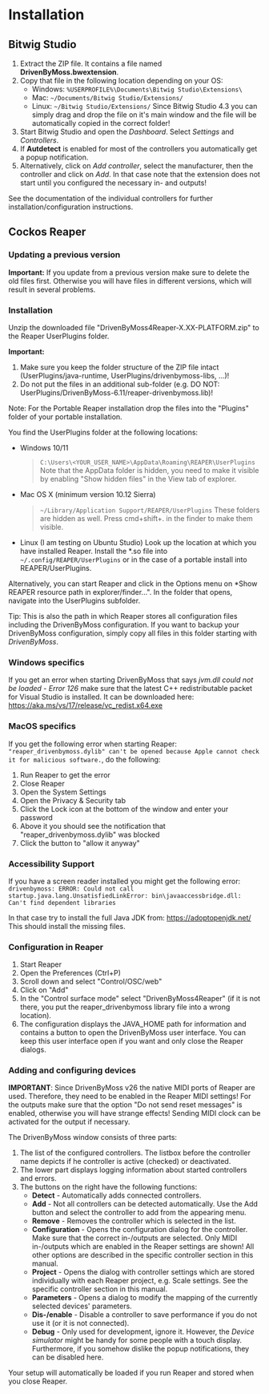 # Installation

## Bitwig Studio

1. Extract the ZIP file. It contains a file named **DrivenByMoss.bwextension**.
2. Copy that file in the following location depending on your OS:
   * Windows: `%USERPROFILE%\Documents\Bitwig Studio\Extensions\`
   * Mac: `~/Documents/Bitwig Studio/Extensions/`
   * Linux:   `~/Bitwig Studio/Extensions/`
   Since Bitwig Studio 4.3 you can simply drag and drop the file on it's main window and the file will be automatically copied in the correct folder!
3. Start Bitwig Studio and open the *Dashboard*. Select *Settings* and *Controllers*.
4. If **Autdetect** is enabled for most of the controllers you automatically get a popup notification.
5. Alternatively, click on *Add controller*, select the manufacturer, then the controller and click on *Add*. In that case note that the extension does not start until you configured the necessary in- and outputs!

See the documentation of the individual controllers for further installation/configuration instructions.

## Cockos Reaper

### Updating a previous version

**Important:** If you update from a previous version make sure to delete the old files first. Otherwise you will have files in different versions, which will result in several problems.

### Installation

Unzip the downloaded file "DrivenByMoss4Reaper-X.XX-PLATFORM.zip" to the Reaper UserPlugins folder.
   
**Important:**

1. Make sure you keep the folder structure of the ZIP file intact
   (UserPlugins/java-runtime, UserPlugins/drivenbymoss-libs, ...)!
2. Do not put the files in an additional sub-folder 
   (e.g. DO NOT: UserPlugins/DrivenByMoss-6.11/reaper-drivenbymoss.lib)!

Note: For the Portable Reaper installation drop the files into the "Plugins" 
folder of your portable installation.

You find the UserPlugins folder at the following locations:

* Windows 10/11
   > `C:\Users\<YOUR_USER_NAME>\AppData\Roaming\REAPER\UserPlugins`
   Note that the AppData folder is hidden, you need to make it visible
   by enabling "Show hidden files" in the View tab of explorer.

* Mac OS X (minimum version 10.12 Sierra)
   > `~/Library/Application Support/REAPER/UserPlugins`
   These folders are hidden as well. Press cmd+shift+. in the finder
   to make them visible.

* Linux (I am testing on Ubuntu Studio)
   Look up the location at which you have installed Reaper. 
   Install the *.so file into `~/.config/REAPER/UserPlugins` or in the case of a 
   portable install into REAPER/UserPlugins.

Alternatively, you can start Reaper and click in the Options menu on *Show REAPER resource path in explorer/finder...".
In the folder that opens, navigate into the UserPlugins subfolder.

Tip: This is also the path in which Reaper stores all configuration files including the DrivenByMoss configuration. If you want to backup your DrivenByMoss configuration, simply copy all files in this folder starting with *DrivenByMoss*.

### Windows specifics

If you get an error when starting DrivenByMoss that says *jvm.dll could not be loaded - Error 126* make sure that the latest C++ redistributable packet for Visual Studio is installed. It can be downloaded here:
https://aka.ms/vs/17/release/vc_redist.x64.exe

### MacOS specifics

If you get the following error when starting Reaper:  `"reaper_drivenbymoss.dylib" can't be opened because Apple cannot check it for malicious software.`,
do the following:

1. Run Reaper to get the error
2. Close Reaper
3. Open the System Settings
4. Open the Privacy & Security tab
5. Click the Lock icon at the bottom of the window and enter your password
6. Above it you should see the notification that "reaper_drivenbymoss.dylib" was blocked
7. Click the button to "allow it anyway"

### Accessibility Support

If you have a screen reader installed you might get the following error:
`drivenbymoss: ERROR: Could not call startup.java.lang.UnsatisfiedLinkError: bin\javaaccessbridge.dll: Can't find dependent libraries`

In that case try to install the full Java JDK from: https://adoptopenjdk.net/
This should install the missing files.

### Configuration in Reaper

1. Start Reaper
2. Open the Preferences (Ctrl+P)
3. Scroll down and select "Control/OSC/web"
4. Click on "Add"
5. In the "Control surface mode" select "DrivenByMoss4Reaper" (if it is not 
   there, you put the reaper_drivenbymoss library file into a wrong location).
6. The configuration displays the JAVA_HOME path for information and contains
   a button to open the DrivenByMoss user interface. You can keep this user 
   interface open if you want and only close the Reaper dialogs.

### Adding and configuring devices

**IMPORTANT**: Since DrivenByMoss v26 the native MIDI ports of Reaper are used. Therefore, they need to be enabled in the Reaper MIDI settings! For the outputs make sure that the option "Do not send reset messages" is enabled, otherwise you will have strange effects!
Sending MIDI clock can be activated for the output if necessary.

The DrivenByMoss window consists of three parts:

1. The list of the configured controllers. The listbox before the controller name depicts if he controller is active (checked) or deactivated.
2. The lower part displays logging information about started controllers and errors.
3. The buttons on the right have the following functions:
   * **Detect** - Automatically adds connected controllers.
   * **Add** - Not all controllers can be detected automatically. Use the Add button and select the controller to add from the appearing menu.
   * **Remove** - Removes the controller which is selected in the list.
   * **Configuration** - Opens the configuration dialog for the controller. Make sure that the correct in-/outputs are selected. Only MIDI in-/outputs which are enabled in the Reaper settings are shown! All other options are described in the specific controller section in this manual.
   * **Project** - Opens the dialog with controller settings which are stored individually with each Reaper project, e.g. Scale settings. See the specific controller section in this manual.
   * **Parameters** - Opens a dialog to modify the mapping of the currently selected devices' parameters.
   * **Dis-/enable** - Disable a controller to save performance if you do not use it (or it is not connected).
   * **Debug** - Only used for development, ignore it. However, the *Device simulator* might be handy for some people with a touch display. Furthermore, if you somehow dislike the popup notifications, they can be disabled here.

Your setup will automatically be loaded if you run Reaper and stored when you close Reaper.

<div style="page-break-after: always; visibility: hidden"> 
\pagebreak 
</div>
